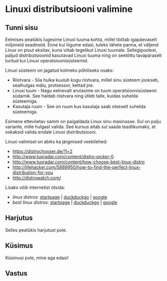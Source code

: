 # Linuxi distributsiooni valimine

## Tunni sisu

Eelmises peatükis lugesime Linuxi tuuma kohta, millel töötab igapäevaselt miljoneid seadmeid. Enne kui liigume edasi, tuleks tähele panna, et väljend Linux on pisut eksitav, kuna viitab tegelikut Linuxi tuumale. Sellegipoolest, paljud distributsioonid kasutavad Linuxi tuuma ning on seetõttu tavapäraselt tuntud kui Linuxi operatsioonisüsteemid.

Linuxi süsteem on jagatud kolmeks põhiliseks osaks:

<ul>
<li>Riistvara - Siia hulka kuulub kogu riistvara, millel sinu süsteem jookseb, sealhulgas mälu, protsessor, kettad jne.</li>
<li>Linuxi tuum - Nagu eelnevalt arutasime on tuum operatsioonisüsteemi südamik. See haldab riistvara ning ütleb talle, kuidas suhelda süsteemiga.</li>
<li>Kasutaja ruum - See on ruum kus kasutaja saab otseselt suhelda süsteemiga.</li>
</ul>

Esimene ettevõetav samm on paigaldada Linux sinu masinasse. Sul on palju variante, mille hulgast valida. See kursus aitab sul saada teadlikumaks, et oskaksid valida endale Linuxi distributsiooni.

Linuxi valimisel on abiks ka järgmised veebilehed:
* https://distrochooser.de/?l=2
* http://www.tuxradar.com/content/distro-picker-0
* http://www.tuxradar.com/content/how-choose-best-linux-distro
* http://lifehacker.com/5889950/how-to-find-the-perfect-linux-distribution-for-you
* http://distrowatch.com/

Lisaks võib internetist otsida:
* <i>linux distros</i>: <a target="_blank" href="https://www.startpage.com/do/dsearch?query=linux+distros">startpage</a> | <a target="_blank" href="https://duckduckgo.com/?q=linux+distros">duckduckgo</a> | <a target="_blank" href="https://www.google.ee/search?q=linux+distros">google</a>
* <i>best linux distros</i>: <a target="_blank" href="https://www.startpage.com/do/dsearch?query=best+linux+distros">startpage</a> | <a target="_blank" href="https://duckduckgo.com/?q=best+linux+distros">duckduckgo</a> | <a target="_blank" href="https://www.google.ee/search?q=best+linux+distros">google</a>

## Harjutus

Selles peatükis harjutust pole.

## Küsimus

Küsimusi pole, mine aga edasi!

## Vastus  
